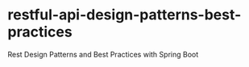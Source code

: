 # restful-api-design-patterns-best-practices
Rest Design Patterns and Best Practices with Spring Boot
